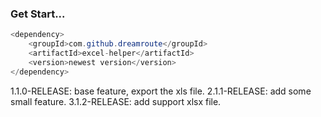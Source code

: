 ### Get Start...
``` java
<dependency>
    <groupId>com.github.dreamroute</groupId>
    <artifactId>excel-helper</artifactId>
    <version>newest version</version>
</dependency>
```

1.1.0-RELEASE: base feature, export the xls file.
2.1.1-RELEASE: add some small feature.
3.1.2-RELEASE: add support xlsx file.
